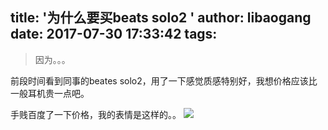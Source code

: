 title: '为什么要买beats solo2 '
author: libaogang
date: 2017-07-30 17:33:42
tags:
---
>因为。。。

前段时间看到同事的beates solo2，用了一下感觉质感特别好，我想价格应该比一般耳机贵一点吧。

手贱百度了一下价格，我的表情是这样的。。
![](/image/beats-solo2-1.png)

